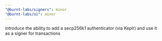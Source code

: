 ```yaml
---
"@burnt-labs/signers": minor
"@burnt-labs/ui": minor
---
```


introduce the ability to add a secp256k1 authenticator (via Keplr) and use it as a signer for transactions
